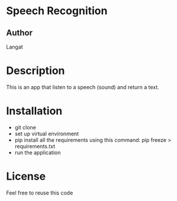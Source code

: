 # Speech Recognition

## Author

Langat

# Description

This is an app that listen to a speech (sound) and return a text. 

# Installation 
- git clone
- set up virtual environment
- pip install all the requirements using this command: pip freeze > requirements.txt
- run the application

# License
Feel free to reuse this code